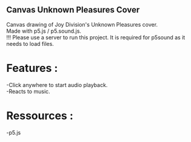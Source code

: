 ## Canvas Unknown Pleasures Cover

Canvas drawing of Joy Division's Unknown Pleasures cover.  
Made with p5.js / p5.sound.js.  
!!! Please use a server to run this project. It is required for p5sound as it needs to load files.

# Features :

-Click anywhere to start audio playback.  
-Reacts to music.

# Ressources :

-p5.js
